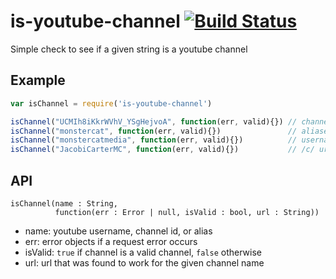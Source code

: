 
# is-youtube-channel [![Build Status](https://travis-ci.org/monstercat/is-youtube-channel.svg)](https://travis-ci.org/monstercat/is-youtube-channel)

  Simple check to see if a given string is a youtube channel

## Example

```js
var isChannel = require('is-youtube-channel')

isChannel("UCMIh8iKkrWVhV_YSgHejvoA", function(err, valid){}) // channel ids
isChannel("monstercat", function(err, valid){})               // aliases
isChannel("monstercatmedia", function(err, valid){})          // usernames
isChannel("JacobiCarterMC", function(err, valid){})           // /c/ urls
```

## API

    isChannel(name : String,
              function(err : Error | null, isValid : bool, url : String))

  * name: youtube username, channel id, or alias
  * err: error objects if a request error occurs
  * isValid: `true` if channel is a valid channel, `false` otherwise
  * url: url that was found to work for the given channel name
